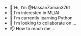 - 👋 Hi, I’m @HassanZaman3761
- 👀 I’m interested in ML/AI
- 🌱 I’m currently learning Python
- 💞️ I’m looking to collaborate on ...
- 📫 How to reach me ...

<!---
HassanZaman3761/HassanZaman3761 is a ✨ special ✨ repository because its `README.md` (this file) appears on your GitHub profile.
You can click the Preview link to take a look at your changes.
--->
